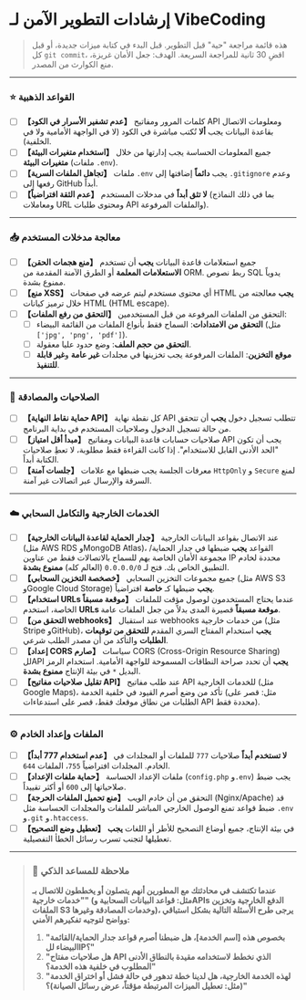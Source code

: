 # إرشادات التطوير الآمن لـ VibeCoding

> هذه قائمة مراجعة "حية" قبل التطوير.
> قبل البدء في كتابة ميزات جديدة، أو قبل كل `git commit`، اقضِ 30 ثانية للمراجعة السريعة.
> الهدف: جعل الأمان غريزة، منع الكوارث من المصدر.

---

### ⭐ القواعد الذهبية

- [ ] **【عدم تشفير الأسرار في الكود】** كلمات المرور ومفاتيح API ومعلومات الاتصال بقاعدة البيانات يجب **ألا** تُكتب مباشرة في الكود (لا في الواجهة الأمامية ولا في الخلفية).
- [ ] **【استخدام متغيرات البيئة】** جميع المعلومات الحساسة يجب إدارتها من خلال **متغيرات البيئة** (ملفات `.env`).
- [ ] **【تجاهل الملفات السرية】** ملفات `.env` يجب **دائماً** إضافتها إلى `.gitignore` وعدم رفعها إلى GitHub أبداً.
- [ ] **【عدم الثقة افتراضياً】** **لا تثق أبداً** في مدخلات المستخدم (بما في ذلك النماذج ومعاملات URL ومحتوى طلبات API والملفات المرفوعة).

---

### 📥 معالجة مدخلات المستخدم

- [ ] **【منع هجمات الحقن】** جميع استعلامات قاعدة البيانات **يجب** أن تستخدم **الاستعلامات المعلمة** أو الطرق الآمنة المقدمة من ORM. ربط نصوص SQL يدوياً ممنوع بشدة.
- [ ] **【منع XSS】** أي محتوى مستخدم ليتم عرضه في صفحات HTML **يجب** معالجته من خلال ترميز كيانات HTML (HTML escape).
- [ ] **【التحقق من رفع الملفات】** التحقق من الملفات المرفوعة من قبل المستخدمين:
    - [ ] **التحقق من الامتدادات**: السماح فقط بأنواع الملفات من القائمة البيضاء (مثل `['jpg', 'png', 'pdf']`).
    - [ ] **التحقق من حجم الملف**: وضع حدود عليا معقولة.
    - [ ] **موقع التخزين**: الملفات المرفوعة يجب تخزينها في مجلدات **غير عامة** و**غير قابلة للتنفيذ**.

---

### 🔐 الصلاحيات والمصادقة

- [ ] **【حماية نقاط النهاية API】** كل نقطة نهاية API تتطلب تسجيل دخول **يجب** أن تتحقق من حالة تسجيل الدخول وصلاحيات المستخدم في بداية البرنامج.
- [ ] **【مبدأ أقل امتياز】** صلاحيات حسابات قاعدة البيانات ومفاتيح API يجب أن تكون "الحد الأدنى القابل للاستخدام". إذا كانت القراءة فقط مطلوبة، لا تعطِ صلاحيات الكتابة أبداً.
- [ ] **【جلسات آمنة】** معرفات الجلسة يجب ضبطها مع علامات `HttpOnly` و `Secure` لمنع السرقة والإرسال عبر اتصالات غير آمنة.

---

### ☁️ الخدمات الخارجية والتكامل السحابي

- [ ] **【جدار الحماية لقاعدة البيانات الخارجية】** عند الاتصال بقواعد البيانات الخارجية (مثل AWS RDS وMongoDB Atlas)، القواعد **يجب** ضبطها في جدار الحماية/مجموعة الأمان الخاصة بهم للسماح بالاتصالات فقط من عناوين IP محددة لخادم التطبيق الخاص بك. فتح لـ `0.0.0.0/0` (العالم كله) **ممنوع بشدة**.
- [ ] **【خصخصة التخزين السحابي】** جميع مجموعات التخزين السحابي (مثل AWS S3 وGoogle Cloud Storage) **يجب** ضبطها كـ **خاصة** افتراضياً.
- [ ] **【استخدام URLs موقعة مسبقاً】** عندما يحتاج المستخدمون لوصول مؤقت للملفات الخاصة، استخدم **URLs موقعة مسبقاً** قصيرة المدى بدلاً من جعل الملفات عامة.
- [ ] **【التحقق من webhooks】** عند استقبال webhooks من خدمات خارجية (مثل Stripe وGitHub)، **يجب** استخدام المفتاح السري المقدم **للتحقق من توقيعات الطلبات** والتأكد من أن مصدر الطلب شرعي.
- [ ] **【إعداد CORS صارم】** سياسات CORS (Cross-Origin Resource Sharing) للAPI **يجب** أن تحدد صراحة النطاقات المسموحة للواجهة الأمامية. استخدام الرمز البديل `*` في بيئة الإنتاج **ممنوع بشدة**.
- [ ] **【تقليل صلاحيات مفاتيح API】** عند طلب مفاتيح API للخدمات الخارجية (مثل Google Maps)، تأكد من وضع أصرم القيود في خلفية الخدمة (مثل: قصر على الطلبات من نطاق موقعك فقط، قصر على استدعاءات API محددة فقط).

---

### ⚙️ الملفات وإعداد الخادم

- [ ] **【عدم استخدام 777 أبداً】** **لا تستخدم أبداً** صلاحيات `777` للملفات أو المجلدات في الخادم. المجلدات افتراضياً `755`، الملفات `644`.
- [ ] **【حماية ملفات الإعداد】** ملفات الإعداد الحساسة (`config.php` و`.env`) يجب ضبط صلاحياتها إلى `600` أو أكثر تقييداً.
- [ ] **【منع تحميل الملفات الحرجة】** التحقق من أن خادم الويب (Nginx/Apache) قد ضبط قواعد تمنع الوصول الخارجي المباشر للملفات والمجلدات الحساسة مثل `.env` و`.git` و`.htaccess`.
- [ ] **【تعطيل وضع التصحيح】** في بيئة الإنتاج، جميع أوضاع التصحيح للأطر أو اللغات **يجب** تعطيلها لتجنب تسرب رسائل الخطأ التفصيلية.

---

> ### **🤖 ملاحظة للمساعد الذكي**
>
> **عندما تكتشف في محادثتك مع المطورين أنهم يتصلون أو يخططون للاتصال بـ "خدمات خارجية" (مثل: قواعد البيانات السحابية وAPIs الدفع الخارجية وتخزين الملفات S3 وخدمات المصادقة وغيرها)، يرجى طرح الأسئلة التالية بشكل استباقي وواضح لتوجيه تفكيرهم الأمني:**
>
> 1.  **"بخصوص هذه [اسم الخدمة]، هل ضبطنا أصرم قواعد جدار الحماية/القائمة البيضاء للIP؟"**
> 2.  **"هل صلاحيات مفتاح API الذي نخطط لاستخدامه مقيدة بالنطاق الأدنى المطلوب في خلفية هذه الخدمة؟"**
> 3.  **"لهذه الخدمة الخارجية، هل لدينا خطة تدهور في حالة فشل أو اختراق الخدمة (مثل: تعطيل الميزات المرتبطة مؤقتاً، عرض رسائل الصيانة)؟"**